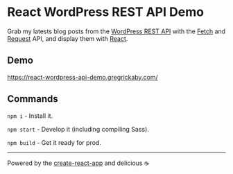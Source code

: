# React WordPress REST API Demo

Grab my latests blog posts from the [WordPress REST API](https://developer.wordpress.org/rest-api/) with the [Fetch](https://developer.mozilla.org/en-US/docs/Web/API/Fetch_API) and [Request](https://developer.mozilla.org/en-US/docs/Web/API/Request) API, and display them with [React](https://reactjs.org/).

## Demo

https://react-wordpress-api-demo.gregrickaby.com/

## Commands

`npm i` - Install it.

`npm start` - Develop it (including compiling Sass).

`npm build` - Get it ready for prod.

---

Powered by the [create-react-app](https://github.com/facebook/create-react-app) and delicious ☕️
